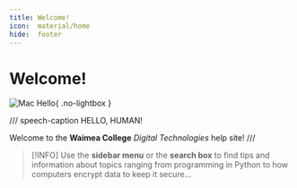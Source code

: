 ```yaml
---
title: Welcome!
icon:  material/home
hide:  footer
---
```


# Welcome!

![Mac Hello](macintosh-happy.svg){ .no-lightbox }
 
/// speech-caption
HELLO, HUMAN!

Welcome to the **Waimea College** *Digital Technologies* help site!
///

> [!INFO]
> Use the **sidebar menu** or the **search box** to find tips and information about topics ranging from programming in Python to how computers encrypt data to keep it secure...
